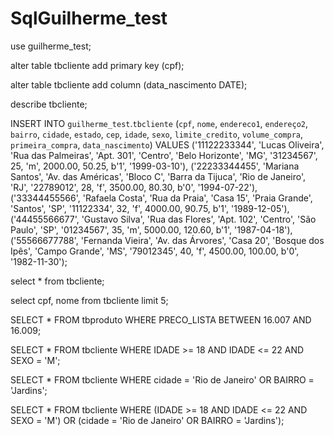 # SqlGuilherme_test

use guilherme_test;

alter table tbcliente add primary key (cpf);

alter table tbcliente add column (data_nascimento DATE);

describe tbcliente;

INSERT INTO `guilherme_test`.`tbcliente`
(`cpf`,
`nome`,
`endereco1`,
`endereço2`,
`bairro`,
`cidade`,
`estado`,
`cep`,
`idade`,
`sexo`,
`limite_credito`,
`volume_compra`,
`primeira_compra`,
`data_nascimento`)
VALUES
('11122233344', 'Lucas Oliveira', 'Rua das Palmeiras', 'Apt. 301', 'Centro', 'Belo Horizonte', 'MG', '31234567', 25, 'm', 2000.00, 50.25, b'1', '1999-03-10'),
('22233344455', 'Mariana Santos', 'Av. das Américas', 'Bloco C', 'Barra da Tijuca', 'Rio de Janeiro', 'RJ', '22789012', 28, 'f', 3500.00, 80.30, b'0', '1994-07-22'),
('33344455566', 'Rafaela Costa', 'Rua da Praia', 'Casa 15', 'Praia Grande', 'Santos', 'SP', '11122334', 32, 'f', 4000.00, 90.75, b'1', '1989-12-05'),
('44455566677', 'Gustavo Silva', 'Rua das Flores', 'Apt. 102', 'Centro', 'São Paulo', 'SP', '01234567', 35, 'm', 5000.00, 120.60, b'1', '1987-04-18'),
('55566677788', 'Fernanda Vieira', 'Av. das Árvores', 'Casa 20', 'Bosque dos Ipês', 'Campo Grande', 'MS', '79012345', 40, 'f', 4500.00, 100.00, b'0', '1982-11-30');

select * from tbcliente;

select cpf, nome from tbcliente limit 5;

SELECT * FROM tbproduto WHERE PRECO_LISTA BETWEEN 16.007 AND 16.009;

SELECT * FROM tbcliente WHERE IDADE >= 18 AND IDADE <= 22 AND SEXO = 'M';

SELECT * FROM tbcliente WHERE cidade = 'Rio de Janeiro' OR BAIRRO = 'Jardins';

SELECT * FROM tbcliente WHERE (IDADE >= 18 AND IDADE <= 22 AND SEXO = 'M')
 OR (cidade = 'Rio de Janeiro' OR BAIRRO = 'Jardins');
